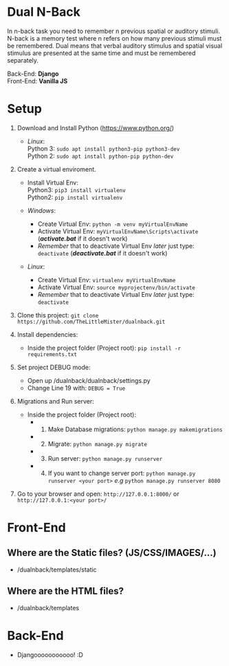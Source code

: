 # Dual N-Back
In n-back task you need to remember n previous spatial or auditory stimuli.  N-back is a memory test where n refers on how many previous stimuli must be remembered.  Dual means that verbal auditory stimulus and spatial visual stimulus are presented at the same time and must be remembered separately.

Back-End: **Django**  
Front-End: **Vanilla JS**

# Setup
1. Download and Install Python (https://www.python.org/)  
   * *Linux*:  
       Python 3: `sudo apt install python3-pip python3-dev`  
       Python 2: `sudo apt install python-pip python-dev`  

2. Create a virtual enviroment.  
   * Install Virtual Env:  
        Python3: `pip3 install virtualenv`  
        Python2: `pip install virtualenv`  
        
   * *Windows*:
        - Create Virtual Env: `python -m venv myVirtualEnvName`  
        - Activate Virtual Env: `myVirtualEnvName\Scripts\activate` (***activate.bat*** if it doesn't work)
        - *Remember* that to deactivate Virtual Env *later* just type: `deactivate` (***deactivate.bat*** if it doesn't work) 
        
   * *Linux*:
        - Create Virtual Env: `virtualenv myVirtualEnvName`
        - Activate Virtual Env: `source myprojectenv/bin/activate`
        - *Remember* that to deactivate Virtual Env *later* just type: `deactivate`

3. Clone this project: `git clone https://github.com/TheLittleMister/dualnback.git`

4. Install dependencies: 
   * Inside the project folder (Project root): `pip install -r requirements.txt`

5. Set project DEBUG mode:
   * Open up /dualnback/dualnback/settings.py
   * Change Line 19 with: `DEBUG = True`
 
6. Migrations and Run server:
   * Inside the project folder (Project root):  
      * 1. Make Database migrations: `python manage.py makemigrations`
      * 2. Migrate: `python manage.py migrate`
      * 3. Run server: `python manage.py runserver`
      * 4. If you want to change server port: `python manage.py runserver <your port>` *e.g* `python manage.py runserver 8080`
 
7. Go to your browser and open: `http://127.0.0.1:8000/` or `http://127.0.0.1:<your port>/`

# Front-End
## Where are the Static files? (JS/CSS/IMAGES/...)
   * /dualnback/templates/static

## Where are the HTML files?
   * /dualnback/templates
 
# Back-End
   * Djangooooooooooo! :D

